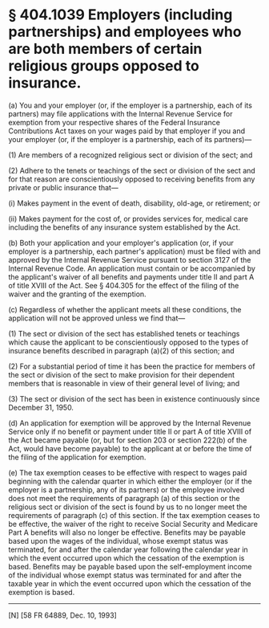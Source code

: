 # § 404.1039   Employers (including partnerships) and employees who are both members of certain religious groups opposed to insurance.

(a) You and your employer (or, if the employer is a partnership, each of its partners) may file applications with the Internal Revenue Service for exemption from your respective shares of the Federal Insurance Contributions Act taxes on your wages paid by that employer if you and your employer (or, if the employer is a partnership, each of its partners)—


(1) Are members of a recognized religious sect or division of the sect; and


(2) Adhere to the tenets or teachings of the sect or division of the sect and for that reason are conscientiously opposed to receiving benefits from any private or public insurance that—


(i) Makes payment in the event of death, disability, old-age, or retirement; or


(ii) Makes payment for the cost of, or provides services for, medical care including the benefits of any insurance system established by the Act.


(b) Both your application and your employer's application (or, if your employer is a partnership, each partner's application) must be filed with and approved by the Internal Revenue Service pursuant to section 3127 of the Internal Revenue Code. An application must contain or be accompanied by the applicant's waiver of all benefits and payments under title II and part A of title XVIII of the Act. See § 404.305 for the effect of the filing of the waiver and the granting of the exemption.


(c) Regardless of whether the applicant meets all these conditions, the application will not be approved unless we find that—


(1) The sect or division of the sect has established tenets or teachings which cause the applicant to be conscientiously opposed to the types of insurance benefits described in paragraph (a)(2) of this section; and


(2) For a substantial period of time it has been the practice for members of the sect or division of the sect to make provision for their dependent members that is reasonable in view of their general level of living; and


(3) The sect or division of the sect has been in existence continuously since December 31, 1950.


(d) An application for exemption will be approved by the Internal Revenue Service only if no benefit or payment under title II or part A of title XVIII of the Act became payable (or, but for section 203 or section 222(b) of the Act, would have become payable) to the applicant at or before the time of the filing of the application for exemption.


(e) The tax exemption ceases to be effective with respect to wages paid beginning with the calendar quarter in which either the employer (or if the employer is a partnership, any of its partners) or the employee involved does not meet the requirements of paragraph (a) of this section or the religious sect or division of the sect is found by us to no longer meet the requirements of paragraph (c) of this section. If the tax exemption ceases to be effective, the waiver of the right to receive Social Security and Medicare Part A benefits will also no longer be effective. Benefits may be payable based upon the wages of the individual, whose exempt status was terminated, for and after the calendar year following the calendar year in which the event occurred upon which the cessation of the exemption is based. Benefits may be payable based upon the self-employment income of the individual whose exempt status was terminated for and after the taxable year in which the event occurred upon which the cessation of the exemption is based.



---

[N] [58 FR 64889, Dec. 10, 1993]




